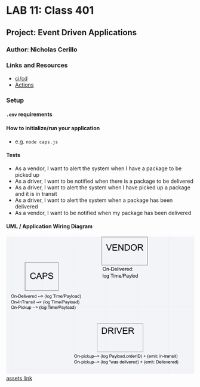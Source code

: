 # LAB 11: Class 401

## Project: Event Driven Applications

### Author: Nicholas Cerillo

### Links and Resources

- [ci/cd](https://github.com/nacerillo/caps)
- [Actions](https://github.com/nacerillo/caps/pull/1)

### Setup

#### `.env` requirements

#### How to initialize/run your application

- e.g. `node caps.js`

#### Tests

- As a vendor, I want to alert the system when I have a package to be picked up
- As a driver, I want to be notified when there is a package to be delivered
- As a driver, I want to alert the system when I have picked up a package and it is in transit
- As a driver, I want to alert the system when a package has been delivered
- As a vendor, I want to be notified when my package has been delivered

#### UML / Application Wiring Diagram

![alt text](https://github.com/nacerillo/caps/blob/dev/assets/Screen%20Shot%202021-05-03%20at%204.22.32%20PM.png)
[assets link](https://github.com/nacerillo/caps/blob/dev/assets/Screen%20Shot%202021-05-03%20at%204.22.32%20PM.png)
